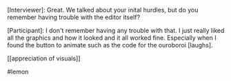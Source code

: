 [Interviewer]: Great. We talked about your inital hurdles, but do you remember having trouble with the editor itself?

[Participant]: I don't remember having any trouble with that. I just really liked all the graphics and how it looked and it all worked fine. Especially when I found the button to animate such as the code for the ouroboroi [laughs].

[[appreciation of visuals]]

#lemon 